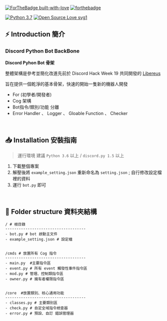 [![ForTheBadge built-with-love](http://ForTheBadge.com/images/badges/built-with-love.svg)](https://GitHub.com/Naereen/)
[![forthebadge](https://forthebadge.com/images/badges/made-with-python.svg)](https://forthebadge.com)

[![Python 3.7](https://img.shields.io/badge/python-3.7-blue.svg)](https://www.python.org/downloads/release/python-367/)
[![Open Source Love svg1](https://badges.frapsoft.com/os/v1/open-source.svg?v=103)](https://github.com/ellerbrock/open-source-badges/)


## ⚡ Introduction 簡介

### **Discord Python Bot BackBone**

**Discord Pyhon Bot 骨架**

整體架構是參考並簡化改進先前於 Discord Hack Week 19 共同開發的 [Libereus](https://github.com/Tansc161/Libereus)

旨在提供一個乾淨的基本骨架，快速的開始一隻新的機器人開發

- For (初學者/開發者)
- Cog 架構
- Bot指令/類別/功能 分離
- Error Handler 、 Logger 、 Gloable Function 、 Checker

<br>

## 📥 Installation 安裝指南
> 運行環境 建議 `Python 3.6` 以上 / `discord.py 1.5` 以上

1. 下載整個專案  
2.  解壓後將 `example_setting.json` 重新命名為 `setting.json` ; 自行修改設定檔裡的資料  
3. 運行 `bot.py` 即可

<br>

## 🔩 Folder structure 資料夾結構
```
/ # 根目錄
------------------------------------
- bot.py # bot 啟動主文件
- example_setting.json # 設定檔


/cmds # 放置所有 Cog 指令
------------------------------------
- main.py  #主要指令區
- event.py # 所有 event 觸發性事件指令區
- mod.py # 管理、控制類指令區
- owner.py # 擁有者權限指令區


/core  #放置類別、核心通用功能
------------------------------------
- classes.py # 主要類別區
- check.py # 自定全域指令檢查器
- error.py # 預設、自訂 錯誤管理器
```
